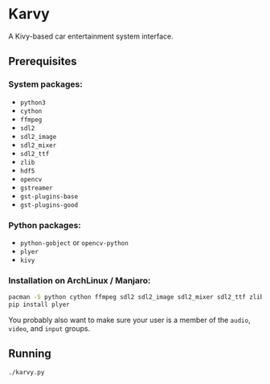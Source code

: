 Karvy
=====

A Kivy-based car entertainment system interface.


Prerequisites
-------------

### System packages:

- `python3`
- `cython`
- `ffmpeg`
- `sdl2`
- `sdl2_image`
- `sdl2_mixer`
- `sdl2_ttf`
- `zlib`
- `hdf5`
- `opencv`
- `gstreamer`
- `gst-plugins-base`
- `gst-plugins-good`

### Python packages:

- `python-gobject` or `opencv-python`
- `plyer`
- `kivy`

### Installation on ArchLinux / Manjaro:

```bash
pacman -S python cython ffmpeg sdl2 sdl2_image sdl2_mixer sdl2_ttf zlib gstreamer gst-plugins-base gst-plugins-good hdf5 opencv python-gobject python-kivy
pip install plyer
```

You probably also want to make sure your user is a member of the `audio`, `video`, and `input` groups.


Running
-------

```bash
./karvy.py
```
